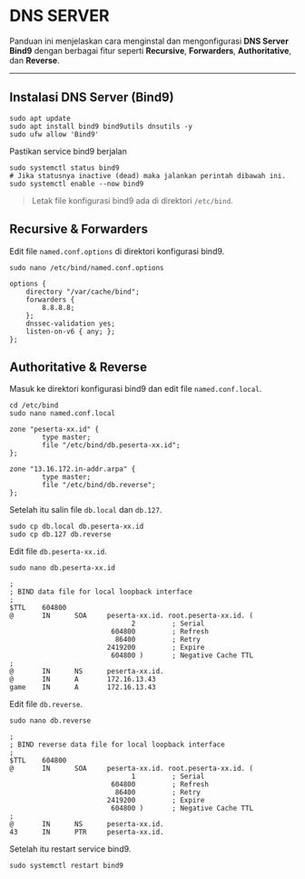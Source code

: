 # DNS SERVER

Panduan ini menjelaskan cara menginstal dan mengonfigurasi **DNS Server Bind9** dengan berbagai fitur seperti **Recursive**, **Forwarders**, **Authoritative**, dan **Reverse**.

---

## Instalasi DNS Server (Bind9)
```
sudo apt update
sudo apt install bind9 bind9utils dnsutils -y
sudo ufw allow 'Bind9'
```
Pastikan service bind9 berjalan
```
sudo systemctl status bind9
# Jika statusnya inactive (dead) maka jalankan perintah dibawah ini.
sudo systemctl enable --now bind9
```
> Letak file konfigurasi bind9 ada di direktori `/etc/bind`.

## Recursive & Forwarders
Edit file `named.conf.options` di direktori konfigurasi bind9.
```
sudo nano /etc/bind/named.conf.options
```
```
options {
	directory "/var/cache/bind";
	forwarders {
		8.8.8.8;
	};
	dnssec-validation yes;
	listen-on-v6 { any; };
};
```

## Authoritative & Reverse
Masuk ke direktori konfigurasi bind9 dan edit file `named.conf.local`.
```
cd /etc/bind
sudo nano named.conf.local
```
```
zone "peserta-xx.id" {
        type master;
        file "/etc/bind/db.peserta-xx.id";
};

zone "13.16.172.in-addr.arpa" {
        type master;
        file "/etc/bind/db.reverse";
};
```
Setelah itu salin file `db.local` dan `db.127`.
```
sudo cp db.local db.peserta-xx.id
sudo cp db.127 db.reverse
```
Edit file `db.peserta-xx.id`.
```
sudo nano db.peserta-xx.id
```
```
;
; BIND data file for local loopback interface
;
$TTL    604800
@       IN      SOA     peserta-xx.id. root.peserta-xx.id. (
                              2         ; Serial
                         604800         ; Refresh
                          86400         ; Retry
                        2419200         ; Expire
                         604800 )       ; Negative Cache TTL
;
@       IN      NS      peserta-xx.id.
@       IN      A       172.16.13.43
game    IN      A       172.16.13.43
```
Edit file `db.reverse`.
```
sudo nano db.reverse
```
```
;
; BIND reverse data file for local loopback interface
;
$TTL    604800
@       IN      SOA     peserta-xx.id. root.peserta-xx.id. (
                              1         ; Serial
                         604800         ; Refresh
                          86400         ; Retry
                        2419200         ; Expire
                         604800 )       ; Negative Cache TTL
;
@       IN      NS      peserta-xx.id.
43      IN      PTR     peserta-xx.id.
```
Setelah itu restart service bind9.
```
sudo systemctl restart bind9
```


